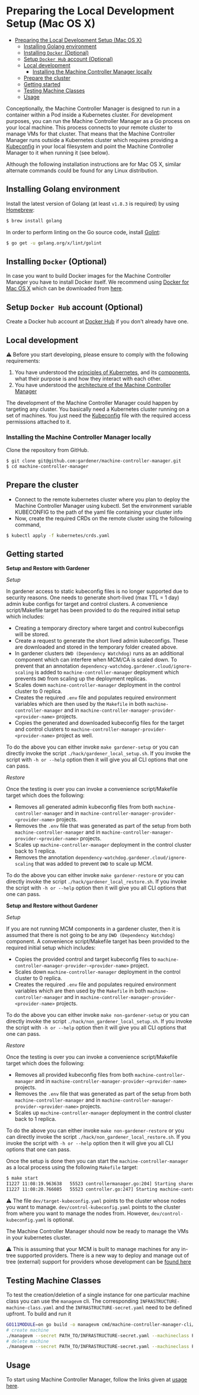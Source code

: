 # Preparing the Local Development Setup (Mac OS X)

<!-- TOC -->

- [Preparing the Local Development Setup (Mac OS X)](#preparing-the-local-development-setup-mac-os-x)
	- [Installing Golang environment](#installing-golang-environment)
	- [Installing `Docker` (Optional)](#installing-docker-optional)
	- [Setup `Docker Hub` account (Optional)](#setup-docker-hub-account-optional)
	- [Local development](#local-development)
		- [Installing the Machine Controller Manager locally](#installing-the-machine-controller-manager-locally)
	- [Prepare the cluster](#prepare-the-cluster)
	- [Getting started](#getting-started)
	- [Testing Machine Classes](#testing-machine-classes)
	- [Usage](#usage)

<!-- /TOC -->

Conceptionally, the Machine Controller Manager is designed to run in a container within a Pod inside a Kubernetes cluster. For development purposes, you can run the Machine Controller Manager as a Go process on your local machine. This process connects to your remote cluster to manage VMs for that cluster. That means that the Machine Controller Manager runs outside a Kubernetes cluster which requires providing a [Kubeconfig](https://kubernetes.io/docs/tasks/access-application-cluster/authenticate-across-clusters-kubeconfig/) in your local filesystem and point the Machine Controller Manager to it when running it (see below).

Although the following installation instructions are for Mac OS X, similar alternate commands could be found for any Linux distribution.

## Installing Golang environment

Install the latest version of Golang (at least `v1.8.3` is required) by using [Homebrew](https://brew.sh/):

```bash
$ brew install golang
```

In order to perform linting on the Go source code, install [Golint](https://github.com/golang/lint):

```bash
$ go get -u golang.org/x/lint/golint
```

## Installing `Docker` (Optional)
In case you want to build Docker images for the Machine Controller Manager you have to install Docker itself. We recommend using [Docker for Mac OS X](https://docs.docker.com/docker-for-mac/) which can be downloaded from [here](https://download.docker.com/mac/stable/Docker.dmg).

## Setup `Docker Hub` account (Optional)
Create a Docker hub account at [Docker Hub](https://hub.docker.com/) if you don't already have one.

## Local development

:warning: Before you start developing, please ensure to comply with the following requirements:

1. You have understood the [principles of Kubernetes](https://kubernetes.io/docs/concepts/), and its [components](https://kubernetes.io/docs/concepts/overview/components/), what their purpose is and how they interact with each other.
1. You have understood the [architecture of the Machine Controller Manager](../../README.md#design-of-machine-controller-manager)

The development of the Machine Controller Manager could happen by targeting any cluster. You basically need a Kubernetes cluster running on a set of machines. You just need the [Kubeconfig](https://kubernetes.io/docs/tasks/access-application-cluster/authenticate-across-clusters-kubeconfig/) file with the required access permissions attached to it.

### Installing the Machine Controller Manager locally
Clone the repository from GitHub.

```bash
$ git clone git@github.com:gardener/machine-controller-manager.git
$ cd machine-controller-manager
```

## Prepare the cluster

- Connect to the remote kubernetes cluster where you plan to deploy the Machine Controller Manager using kubectl. Set the environment variable KUBECONFIG to the path of the yaml file containing your cluster info
- Now, create the required CRDs on the remote cluster using the following command,
```bash
$ kubectl apply -f kubernetes/crds.yaml
```

## Getting started

**Setup and Restore with Gardener**

_Setup_

In gardener access to static kubeconfig files is no longer supported due to security reasons. One needs to generate short-lived (max TTL = 1 day) admin kube configs for target and control clusters.
A convenience script/Makefile target has been provided to do the required initial setup which includes:
* Creating a temporary directory where target and control kubeconfigs will be stored.
* Create a request to generate the short lived admin kubeconfigs. These are downloaded and stored in the temporary folder created above.
* In gardener clusters `DWD (Dependency Watchdog)` runs as an additional component which can interfere when MCM/CA is scaled down. To prevent that an annotation `dependency-watchdog.gardener.cloud/ignore-scaling` is added to `machine-controller-manager` deployment which prevents `DWD` from scaling up the deployment replicas.
* Scales down `machine-controller-manager` deployment in the control cluster to 0 replica.
* Creates the required `.env` file and populates required environment variables which are then used by the `Makefile` in both `machine-controller-manager` and in `machine-controller-manager-provider-<provider-name>` projects.
* Copies the generated and downloaded kubeconfig files for the target and control clusters to `machine-controller-manager-provider-<provider-name>` project as well.

To do the above you can either invoke `make gardener-setup` or you can directly invoke the script `./hack/gardener_local_setup.sh`. If you invoke the script with `-h or --help` option then it will give you all CLI options that one can pass. 

_Restore_

Once the testing is over you can invoke a convenience script/Makefile target which does the following:
* Removes all generated admin kubeconfig files from both `machine-controller-manager` and in `machine-controller-manager-provider-<provider-name>` projects.
* Removes the `.env` file that was generated as part of the setup from both `machine-controller-manager` and in `machine-controller-manager-provider-<provider-name>` projects.
* Scales up `machine-controller-manager` deployment in the control cluster back to 1 replica.
* Removes the annotation `dependency-watchdog.gardener.cloud/ignore-scaling` that was added to prevent `DWD` to scale up MCM.

To do the above you can either invoke `make gardener-restore` or you can directly invoke the script `./hack/gardener_local_restore.sh`. If you invoke the script with `-h or --help` option then it will give you all CLI options that one can pass.

**Setup and Restore without Gardener**

_Setup_

If you are not running MCM components in a gardener cluster, then it is assumed that there is not going to be any `DWD (Dependency Watchdog)` component.
A convenience script/Makefile target has been provided to the required initial setup which includes:
* Copies the provided control and target kubeconfig files to `machine-controller-manager-provider-<provider-name>` project.
* Scales down `machine-controller-manager` deployment in the control cluster to 0 replica.
* Creates the required `.env` file and populates required environment variables which are then used by the `Makefile` in both `machine-controller-manager` and in `machine-controller-manager-provider-<provider-name>` projects.

To do the above you can either invoke `make non-gardener-setup` or you can directly invoke the script `./hack/non_gardener_local_setup.sh`. If you invoke the script with `-h or --help` option then it will give you all CLI options that one can pass.

_Restore_

Once the testing is over you can invoke a convenience script/Makefile target which does the following:
* Removes all provided kubeconfig files from both `machine-controller-manager` and in `machine-controller-manager-provider-<provider-name>` projects.
* Removes the `.env` file that was generated as part of the setup from both `machine-controller-manager` and in `machine-controller-manager-provider-<provider-name>` projects.
* Scales up `machine-controller-manager` deployment in the control cluster back to 1 replica.

To do the above you can either invoke `make non-gardener-restore` or you can directly invoke the script `./hack/non_gardener_local_restore.sh`. If you invoke the script with `-h or --help` option then it will give you all CLI options that one can pass.

Once the setup is done then you can start the `machine-controller-manager` as a local process using the following `Makefile` target:

```bash
$ make start
I1227 11:08:19.963638   55523 controllermanager.go:204] Starting shared informers
I1227 11:08:20.766085   55523 controller.go:247] Starting machine-controller-manager
```

:warning: The file `dev/target-kubeconfig.yaml` points to the cluster whose nodes you want to manage. `dev/control-kubeconfig.yaml` points to the cluster from where you want to manage the nodes from. However, `dev/control-kubeconfig.yaml` is optional.

The Machine Controller Manager should now be ready to manage the VMs in your kubernetes cluster.

:warning: This is assuming that your MCM is built to manage machines for any in-tree supported providers. There is a new way to deploy and manage out of tree (external) support for providers whose development can be [found here](cp_support_new.md)

## Testing Machine Classes

To test the creation/deletion of a single instance for one particular machine class you can use the `managevm` cli. The corresponding `INFRASTRUCTURE-machine-class.yaml` and the `INFRASTRUCTURE-secret.yaml` need to be defined upfront. To build and run it

```bash
GO111MODULE=on go build -o managevm cmd/machine-controller-manager-cli/main.go
# create machine
./managevm --secret PATH_TO/INFRASTRUCTURE-secret.yaml --machineclass PATH_TO/INFRASTRUCTURE-machine-class.yaml --classkind INFRASTRUCTURE --machinename test
# delete machine
./managevm --secret PATH_TO/INFRASTRUCTURE-secret.yaml --machineclass PATH_TO/INFRASTRUCTURE-machine-class.yaml --classkind INFRASTRUCTURE --machinename test --machineid INFRASTRUCTURE:///REGION/INSTANCE_ID
```

## Usage

To start using Machine Controller Manager, follow the links given at [usage here](../../README.md).
